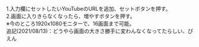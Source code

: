 1.入力欄にセットしたいYouTubeのURLを追加、セットボタンを押す。<br>
2.画面に入りきらなくなったら、増やすボタンを押す。<br>
※今のところ1920x1080モニターで、16画面まで可能。<br>
追記(2021/08/13)：どうやら画面の大きさ勝手に変わんなくなってたらしい、ぴえん
